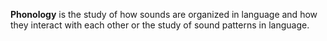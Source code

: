 **Phonology** is the study of how sounds are organized in language and how they interact with each other or the study of sound patterns in language.



